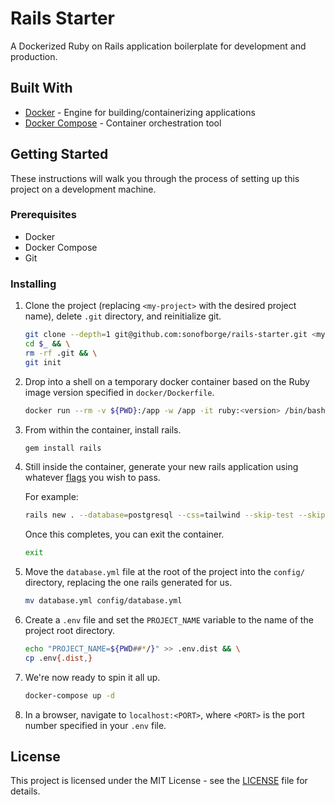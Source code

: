 # Rails Starter

A Dockerized Ruby on Rails application boilerplate for development and production.

## Built With

*   [Docker](https://docs.docker.com/get-docker/) - Engine for building/containerizing applications
*   [Docker Compose](https://docs.docker.com/compose/install/) - Container orchestration tool

## Getting Started

These instructions will walk you through the process of setting up this project on a development machine.

### Prerequisites

*   Docker
*   Docker Compose
*   Git

### Installing

1.  Clone the project (replacing `<my-project>` with the desired project name), delete `.git` directory, and
    reinitialize git.

    ```sh
    git clone --depth=1 git@github.com:sonofborge/rails-starter.git <my-project> && \
    cd $_ && \
    rm -rf .git && \
    git init
    ```

2.  Drop into a shell on a temporary docker container based on the Ruby image version specified in
    `docker/Dockerfile`.

    ```sh
    docker run --rm -v ${PWD}:/app -w /app -it ruby:<version> /bin/bash
    ```

3.  From within the container, install rails.

    ```sh
    gem install rails
    ```

4.  Still inside the container, generate your new rails application using whatever
    [flags](https://guides.rubyonrails.org/command_line.html#rails-new) you wish to pass.

    For example:

    ```sh
    rails new . --database=postgresql --css=tailwind --skip-test --skip-puma
    ```

    Once this completes, you can exit the container.

    ```sh
    exit
    ```

5.  Move the `database.yml` file at the root of the project into the `config/` directory, replacing the one
    rails generated for us.

    ```sh
    mv database.yml config/database.yml
    ```

6.  Create a `.env` file and set the `PROJECT_NAME` variable to the name of the project root directory.

    ```sh
    echo "PROJECT_NAME=${PWD##*/}" >> .env.dist && \
    cp .env{.dist,}
    ```

7.  We're now ready to spin it all up.

    ```sh
    docker-compose up -d
    ```

8.  In a browser, navigate to `localhost:<PORT>`, where `<PORT>` is the port number specified in your `.env` file.

## License

This project is licensed under the MIT License - see the [LICENSE](./LICENSE) file for details.
